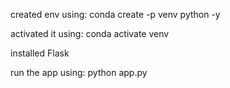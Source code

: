 created env using: conda create -p venv python -y

activated it using: conda activate venv

installed Flask

run the app using: python app.py